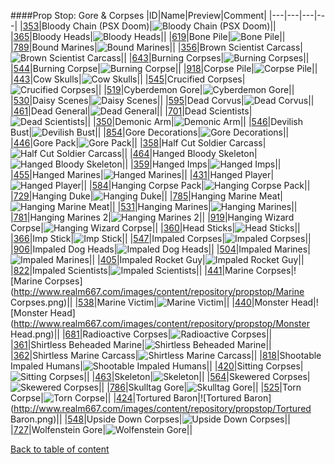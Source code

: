 ####Prop Stop: Gore & Corpses
|ID|Name|Preview|Comment|
|---|---|---|---|
|[353](https://github.com/alexey-lysiuk/Realm667-AAA-Cache/raw/master/data/0353.zip)|Bloody Chain (PSX Doom)|![Bloody Chain (PSX Doom)](http://www.realm667.com/images/content/repository/propstop/PSXBloodyChain.png)||
|[365](https://github.com/alexey-lysiuk/Realm667-AAA-Cache/raw/master/data/0365.zip)|Bloody Heads|![Bloody Heads](http://www.realm667.com/images/content/repository/propstop/BloodyHeads.png)||
|[619](https://github.com/alexey-lysiuk/Realm667-AAA-Cache/raw/master/data/0619.zip)|Bone Pile|![Bone Pile](http://www.realm667.com/images/content/repository/propstop/BonePile.png)||
|[789](https://github.com/alexey-lysiuk/Realm667-AAA-Cache/raw/master/data/0789.zip)|Bound Marines|![Bound Marines](http://www.realm667.com/images/content/repository/propstop/BoundMarines.png)||
|[356](https://github.com/alexey-lysiuk/Realm667-AAA-Cache/raw/master/data/0356.zip)|Brown Scientist Carcass|![Brown Scientist Carcass](http://www.realm667.com/images/content/repository/propstop/BrownScientistCarcass.png)||
|[643](https://github.com/alexey-lysiuk/Realm667-AAA-Cache/raw/master/data/0643.zip)|Burning Corpses|![Burning Corpses](http://www.realm667.com/images/content/repository/propstop/BurningCorpses.png)||
|[544](https://github.com/alexey-lysiuk/Realm667-AAA-Cache/raw/master/data/0544.zip)|Burning Corpse|![Burning Corpse](http://www.realm667.com/images/content/repository/propstop/BurningCorpse.png)||
|[918](https://github.com/alexey-lysiuk/Realm667-AAA-Cache/raw/master/data/0918.zip)|Corpse Pile|![Corpse Pile](http://www.realm667.com/images/content/repository/propstop/CorpsePile.png)||
|[443](https://github.com/alexey-lysiuk/Realm667-AAA-Cache/raw/master/data/0443.zip)|Cow Skulls|![Cow Skulls](http://www.realm667.com/images/content/repository/propstop/Cow%20Skulls.png)||
|[545](https://github.com/alexey-lysiuk/Realm667-AAA-Cache/raw/master/data/0545.zip)|Crucified Corpses|![Crucified Corpses](http://www.realm667.com/images/content/repository/propstop/CrucifiedCorpses.png)||
|[519](https://github.com/alexey-lysiuk/Realm667-AAA-Cache/raw/master/data/0519.zip)|Cyberdemon Gore|![Cyberdemon Gore](http://www.realm667.com/images/content/repository/propstop/CyberdemonGore.png)||
|[530](https://github.com/alexey-lysiuk/Realm667-AAA-Cache/raw/master/data/0530.zip)|Daisy Scenes|![Daisy Scenes](http://www.realm667.com/images/content/repository/propstop/DaisyScenes.png)||
|[595](https://github.com/alexey-lysiuk/Realm667-AAA-Cache/raw/master/data/0595.zip)|Dead Corvus|![Dead Corvus](http://www.realm667.com/images/content/repository/propstop/deadcorvus.png)||
|[461](https://github.com/alexey-lysiuk/Realm667-AAA-Cache/raw/master/data/0461.zip)|Dead General|![Dead General](http://www.realm667.com/images/content/repository/propstop/DeadGeneral.png)||
|[701](https://github.com/alexey-lysiuk/Realm667-AAA-Cache/raw/master/data/0701.zip)|Dead Scientists|![Dead Scientists](http://www.realm667.com/images/content/repository/propstop/DeadScientists.png)||
|[350](https://github.com/alexey-lysiuk/Realm667-AAA-Cache/raw/master/data/0350.zip)|Demonic Arm|![Demonic Arm](http://www.realm667.com/images/content/repository/propstop/DemonicArm.png)||
|[546](https://github.com/alexey-lysiuk/Realm667-AAA-Cache/raw/master/data/0546.zip)|Devilish Bust|![Devilish Bust](http://www.realm667.com/images/content/repository/propstop/DevilishBust.png)||
|[854](https://github.com/alexey-lysiuk/Realm667-AAA-Cache/raw/master/data/0854.zip)|Gore Decorations|![Gore Decorations](http://www.realm667.com/images/content/repository/propstop/GoreDecorations.png)||
|[446](https://github.com/alexey-lysiuk/Realm667-AAA-Cache/raw/master/data/0446.zip)|Gore Pack|![Gore Pack](http://www.realm667.com/images/content/repository/propstop/GorePack.png)||
|[358](https://github.com/alexey-lysiuk/Realm667-AAA-Cache/raw/master/data/0358.zip)|Half Cut Soldier Carcass|![Half Cut Soldier Carcass](http://www.realm667.com/images/content/repository/propstop/HalfCutSoldierCarcass.png)||
|[464](https://github.com/alexey-lysiuk/Realm667-AAA-Cache/raw/master/data/0464.zip)|Hanged Bloody Skeleton|![Hanged Bloody Skeleton](http://www.realm667.com/images/content/repository/propstop/HangedBloodySkeleton.png)||
|[359](https://github.com/alexey-lysiuk/Realm667-AAA-Cache/raw/master/data/0359.zip)|Hanged Imps|![Hanged Imps](http://www.realm667.com/images/content/repository/propstop/HangedImps.png)||
|[455](https://github.com/alexey-lysiuk/Realm667-AAA-Cache/raw/master/data/0455.zip)|Hanged Marines|![Hanged Marines](http://www.realm667.com/images/content/repository/propstop/HangedMarines.png)||
|[431](https://github.com/alexey-lysiuk/Realm667-AAA-Cache/raw/master/data/0431.zip)|Hanged Player|![Hanged Player](http://www.realm667.com/images/content/repository/propstop/HangedPlayer.png)||
|[584](https://github.com/alexey-lysiuk/Realm667-AAA-Cache/raw/master/data/0584.zip)|Hanging Corpse Pack|![Hanging Corpse Pack](http://www.realm667.com/images/content/repository/propstop/HangingCorpsePack.png)||
|[729](https://github.com/alexey-lysiuk/Realm667-AAA-Cache/raw/master/data/0729.zip)|Hanging Duke|![Hanging Duke](http://www.realm667.com/images/content/repository/propstop/HangingDuke.png)||
|[785](https://github.com/alexey-lysiuk/Realm667-AAA-Cache/raw/master/data/0785.zip)|Hanging Marine Meat|![Hanging Marine Meat](http://www.realm667.com/images/content/repository/propstop/HangingMarineMeat.png)||
|[531](https://github.com/alexey-lysiuk/Realm667-AAA-Cache/raw/master/data/0531.zip)|Hanging Marines|![Hanging Marines](http://www.realm667.com/images/content/repository/propstop/HangingMarines.png)||
|[781](https://github.com/alexey-lysiuk/Realm667-AAA-Cache/raw/master/data/0781.zip)|Hanging Marines 2|![Hanging Marines 2](http://www.realm667.com/images/content/repository/propstop/HangingMarines2.png)||
|[919](https://github.com/alexey-lysiuk/Realm667-AAA-Cache/raw/master/data/0919.zip)|Hanging Wizard Corpse|![Hanging Wizard Corpse](http://www.realm667.com/images/content/repository/propstop/HangingWizardCorpse.png)||
|[360](https://github.com/alexey-lysiuk/Realm667-AAA-Cache/raw/master/data/0360.zip)|Head Sticks|![Head Sticks](http://www.realm667.com/images/content/repository/propstop/HeadSticks.png)||
|[366](https://github.com/alexey-lysiuk/Realm667-AAA-Cache/raw/master/data/0366.zip)|Imp Stick|![Imp Stick](http://www.realm667.com/images/content/repository/propstop/ImpStick.png)||
|[547](https://github.com/alexey-lysiuk/Realm667-AAA-Cache/raw/master/data/0547.zip)|Impaled Corpses|![Impaled Corpses](http://www.realm667.com/images/content/repository/propstop/ImpaledCorpses.png)||
|[906](https://github.com/alexey-lysiuk/Realm667-AAA-Cache/raw/master/data/0906.zip)|Impaled Dog Heads|![Impaled Dog Heads](http://www.realm667.com/images/content/repository/propstop/ImpaledDogHeads.png)||
|[504](https://github.com/alexey-lysiuk/Realm667-AAA-Cache/raw/master/data/0504.zip)|Impaled Marines|![Impaled Marines](http://www.realm667.com/images/content/repository/propstop/ImpaledMarines.png)||
|[405](https://github.com/alexey-lysiuk/Realm667-AAA-Cache/raw/master/data/0405.zip)|Impaled Rocket Guy|![Impaled Rocket Guy](http://www.realm667.com/images/content/repository/propstop/ImpaledRocketGuy.png)||
|[822](https://github.com/alexey-lysiuk/Realm667-AAA-Cache/raw/master/data/0822.zip)|Impaled Scientists|![Impaled Scientists](http://www.realm667.com/images/content/repository/propstop/ImpaledScientists.png)||
|[441](https://github.com/alexey-lysiuk/Realm667-AAA-Cache/raw/master/data/0441.zip)|Marine Corpses|![Marine Corpses](http://www.realm667.com/images/content/repository/propstop/Marine Corpses.png)||
|[538](https://github.com/alexey-lysiuk/Realm667-AAA-Cache/raw/master/data/0538.zip)|Marine Victim|![Marine Victim](http://www.realm667.com/images/content/repository/propstop/MarineVictim.png)||
|[440](https://github.com/alexey-lysiuk/Realm667-AAA-Cache/raw/master/data/0440.zip)|Monster Head|![Monster Head](http://www.realm667.com/images/content/repository/propstop/Monster Head.png)||
|[681](https://github.com/alexey-lysiuk/Realm667-AAA-Cache/raw/master/data/0681.zip)|Radioactive Corpses|![Radioactive Corpses](http://www.realm667.com/images/content/repository/propstop/RadioactiveCorpses.png)||
|[361](https://github.com/alexey-lysiuk/Realm667-AAA-Cache/raw/master/data/0361.zip)|Shirtless Beheaded Marine|![Shirtless Beheaded Marine](http://www.realm667.com/images/content/repository/propstop/ShirtlessBeheadedMarineCarcass.png)||
|[362](https://github.com/alexey-lysiuk/Realm667-AAA-Cache/raw/master/data/0362.zip)|Shirtless Marine Carcass|![Shirtless Marine Carcass](http://www.realm667.com/images/content/repository/propstop/ShirtlessMarineCarcass.png)||
|[818](https://github.com/alexey-lysiuk/Realm667-AAA-Cache/raw/master/data/0818.zip)|Shootable Impaled Humans|![Shootable Impaled Humans](http://www.realm667.com/images/content/repository/propstop/ShootableImpaledHumans.png)||
|[420](https://github.com/alexey-lysiuk/Realm667-AAA-Cache/raw/master/data/0420.zip)|Sitting Corpses|![Sitting Corpses](http://www.realm667.com/images/content/repository/propstop/SittingCorpses.png)||
|[463](https://github.com/alexey-lysiuk/Realm667-AAA-Cache/raw/master/data/0463.zip)|Skeleton|![Skeleton](http://www.realm667.com/images/content/repository/propstop/Skeleton.png)||
|[564](https://github.com/alexey-lysiuk/Realm667-AAA-Cache/raw/master/data/0564.zip)|Skewered Corpses|![Skewered Corpses](http://www.realm667.com/images/content/repository/propstop/SkeweredCorpses.png)||
|[786](https://github.com/alexey-lysiuk/Realm667-AAA-Cache/raw/master/data/0786.zip)|Skulltag Gore|![Skulltag Gore](http://www.realm667.com/images/content/repository/propstop/SkulltagGore.png)||
|[525](https://github.com/alexey-lysiuk/Realm667-AAA-Cache/raw/master/data/0525.zip)|Torn Corpse|![Torn Corpse](http://www.realm667.com/images/content/repository/propstop/TornCorpse.png)||
|[424](https://github.com/alexey-lysiuk/Realm667-AAA-Cache/raw/master/data/0424.zip)|Tortured Baron|![Tortured Baron](http://www.realm667.com/images/content/repository/propstop/Tortured Baron.png)||
|[548](https://github.com/alexey-lysiuk/Realm667-AAA-Cache/raw/master/data/0548.zip)|Upside Down Corpses|![Upside Down Corpses](http://www.realm667.com/images/content/repository/propstop/UpsideDownCorpses.png)||
|[727](https://github.com/alexey-lysiuk/Realm667-AAA-Cache/raw/master/data/0727.zip)|Wolfenstein Gore|![Wolfenstein Gore](http://www.realm667.com/images/content/repository/propstop/WolfGore.png)||

[Back to table of content](../readme.md)
